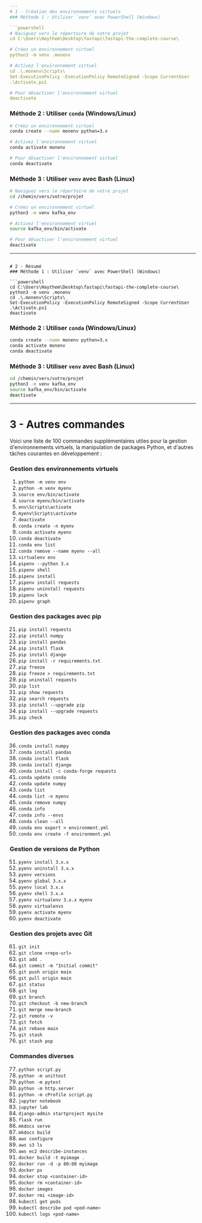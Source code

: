 ```yaml
---
# 1 - Création des environnements virtuels
### Méthode 1 : Utiliser `venv` avec PowerShell (Windows)

```powershell
# Naviguez vers le répertoire de votre projet
cd C:\Users\Haythem\Desktop\fastapi\fastapi-the-complete-course\

# Créez un environnement virtuel
python3 -m venv .monenv

# Activez l'environnement virtuel
cd .\.monenv\Scripts\
Set-ExecutionPolicy -ExecutionPolicy RemoteSigned -Scope CurrentUser
.\Activate.ps1

# Pour désactiver l'environnement virtuel
deactivate
```

### Méthode 2 : Utiliser `conda` (Windows/Linux)

```bash
# Créez un environnement virtuel
conda create --name monenv python=3.x

# Activez l'environnement virtuel
conda activate monenv

# Pour désactiver l'environnement virtuel
conda deactivate
```

### Méthode 3 : Utiliser `venv` avec Bash (Linux)

```bash
# Naviguez vers le répertoire de votre projet
cd /chemin/vers/votre/projet

# Créez un environnement virtuel
python3 -m venv kafka_env

# Activez l'environnement virtuel
source kafka_env/bin/activate

# Pour désactiver l'environnement virtuel
deactivate
```
---
```

# 2 - Résumé
### Méthode 1 : Utiliser `venv` avec PowerShell (Windows)

```powershell
cd C:\Users\Haythem\Desktop\fastapi\fastapi-the-complete-course\
python3 -m venv .monenv
cd .\.monenv\Scripts\
Set-ExecutionPolicy -ExecutionPolicy RemoteSigned -Scope CurrentUser
.\Activate.ps1
deactivate
```

### Méthode 2 : Utiliser `conda` (Windows/Linux)

```bash
conda create --name monenv python=3.x
conda activate monenv
conda deactivate
```

### Méthode 3 : Utiliser `venv` avec Bash (Linux)

```bash
cd /chemin/vers/votre/projet
python3 -m venv kafka_env
source kafka_env/bin/activate
deactivate
```
---

# 3 - Autres commandes

Voici une liste de 100 commandes supplémentaires utiles pour la gestion d'environnements virtuels, la manipulation de packages Python, et d'autres tâches courantes en développement :

### Gestion des environnements virtuels

1. `python -m venv env`
2. `python -m venv myenv`
3. `source env/bin/activate`
4. `source myenv/bin/activate`
5. `env\Scripts\activate`
6. `myenv\Scripts\activate`
7. `deactivate`
8. `conda create -n myenv`
9. `conda activate myenv`
10. `conda deactivate`
11. `conda env list`
12. `conda remove --name myenv --all`
13. `virtualenv env`
14. `pipenv --python 3.x`
15. `pipenv shell`
16. `pipenv install`
17. `pipenv install requests`
18. `pipenv uninstall requests`
19. `pipenv lock`
20. `pipenv graph`

### Gestion des packages avec pip

21. `pip install requests`
22. `pip install numpy`
23. `pip install pandas`
24. `pip install flask`
25. `pip install django`
26. `pip install -r requirements.txt`
27. `pip freeze`
28. `pip freeze > requirements.txt`
29. `pip uninstall requests`
30. `pip list`
31. `pip show requests`
32. `pip search requests`
33. `pip install --upgrade pip`
34. `pip install --upgrade requests`
35. `pip check`

### Gestion des packages avec conda

36. `conda install numpy`
37. `conda install pandas`
38. `conda install flask`
39. `conda install django`
40. `conda install -c conda-forge requests`
41. `conda update conda`
42. `conda update numpy`
43. `conda list`
44. `conda list -n myenv`
45. `conda remove numpy`
46. `conda info`
47. `conda info --envs`
48. `conda clean --all`
49. `conda env export > environment.yml`
50. `conda env create -f environment.yml`

### Gestion de versions de Python

51. `pyenv install 3.x.x`
52. `pyenv uninstall 3.x.x`
53. `pyenv versions`
54. `pyenv global 3.x.x`
55. `pyenv local 3.x.x`
56. `pyenv shell 3.x.x`
57. `pyenv virtualenv 3.x.x myenv`
58. `pyenv virtualenvs`
59. `pyenv activate myenv`
60. `pyenv deactivate`

### Gestion des projets avec Git

61. `git init`
62. `git clone <repo-url>`
63. `git add .`
64. `git commit -m "Initial commit"`
65. `git push origin main`
66. `git pull origin main`
67. `git status`
68. `git log`
69. `git branch`
70. `git checkout -b new-branch`
71. `git merge new-branch`
72. `git remote -v`
73. `git fetch`
74. `git rebase main`
75. `git stash`
76. `git stash pop`

### Commandes diverses

77. `python script.py`
78. `python -m unittest`
79. `python -m pytest`
80. `python -m http.server`
81. `python -m cProfile script.py`
82. `jupyter notebook`
83. `jupyter lab`
84. `django-admin startproject mysite`
85. `flask run`
86. `mkdocs serve`
87. `mkdocs build`
88. `aws configure`
89. `aws s3 ls`
90. `aws ec2 describe-instances`
91. `docker build -t myimage .`
92. `docker run -d -p 80:80 myimage`
93. `docker ps`
94. `docker stop <container-id>`
95. `docker rm <container-id>`
96. `docker images`
97. `docker rmi <image-id>`
98. `kubectl get pods`
99. `kubectl describe pod <pod-name>`
100. `kubectl logs <pod-name>`


